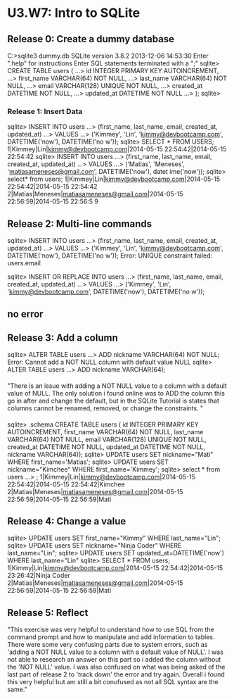 # U3.W7: Intro to SQLite

## Release 0: Create a dummy database

C:\>sqlite3 dummy.db
SQLite version 3.8.2 2013-12-06 14:53:30
Enter ".help" for instructions
Enter SQL statements terminated with a ";"
sqlite> CREATE TABLE users (
   ...>   id INTEGER PRIMARY KEY AUTOINCREMENT,
   ...>   first_name VARCHAR(64) NOT NULL,
   ...>   last_name  VARCHAR(64) NOT NULL,
   ...>   email VARCHAR(128) UNIQUE NOT NULL,
   ...>   created_at DATETIME NOT NULL,
   ...>   updated_at DATETIME NOT NULL
   ...> );
sqlite>

### Release 1: Insert Data

sqlite> INSERT INTO users
   ...> (first_name, last_name, email, created_at, updated_at)
   ...> VALUES
   ...> ('Kimmey', 'Lin', 'kimmy@devbootcamp.com', DATETIME('now'), DATETIME('no
w'));
sqlite> SELECT * FROM USERS;
1|Kimmey|Lin|kimmy@devbootcamp.com|2014-05-15 22:54:42|2014-05-15 22:54:42
sqlite> INSERT INTO users
   ...> (first_name, last_name, email, created_at, updated_at)
   ...> VALUES
   ...> ('Matias', 'Meneses', 'matiasameneses@gmail.com', DATETIME('now'), datet
ime('now'));
sqlite> select* from users;
1|Kimmey|Lin|kimmy@devbootcamp.com|2014-05-15 22:54:42|2014-05-15 22:54:42
2|Matias|Meneses|matiasameneses@gmail.com|2014-05-15 22:56:59|2014-05-15 22:56:5
9

## Release 2: Multi-line commands

sqlite> INSERT INTO users
   ...> (first_name, last_name, email, created_at, updated_at)
   ...> VALUES
   ...> ('Kimmey', 'Lin', 'kimmy@devbootcamp.com', DATETIME('now'), DATETIME('no
w'));
Error: UNIQUE constraint failed: users.email

sqlite> INSERT OR REPLACE INTO users
   ...> (first_name, last_name, email, created_at, updated_at)
   ...> VALUES
   ...> ('Kimmey', 'Lin', 'kimmy@devbootcamp.com', DATETIME('now'), DATETIME('no
w'));
## no error ##

## Release 3: Add a column

sqlite> ALTER TABLE users
   ...> ADD nickname VARCHAR(64) NOT NULL;
Error: Cannot add a NOT NULL column with default value NULL
sqlite> ALTER TABLE users
   ...> ADD nickname VARCHAR(64);

#### 
"There is an issue with adding a NOT NULL value to a column with a default value 
of NULL. The only solution i found online was to ADD the column this go in after 
and change the default, but in the SQLite Tutorial is states that columns cannot be 
renamed, removed, or change the constraints. "
####

sqlite> .schema
CREATE TABLE users (
  id INTEGER PRIMARY KEY AUTOINCREMENT,
  first_name VARCHAR(64) NOT NULL,
  last_name  VARCHAR(64) NOT NULL,
  email VARCHAR(128) UNIQUE NOT NULL,
  created_at DATETIME NOT NULL,
  updated_at DATETIME NOT NULL,
  nickname VARCHAR(64));
sqlite> UPDATE users SET nickname="Mati" WHERE first_name='Matias';
sqlite> UPDATE users SET nickname="Kimchee" WHERE first_name='Kimmey';
sqlite> select * from users
   ...> ;
1|Kimmey|Lin|kimmy@devbootcamp.com|2014-05-15 22:54:42|2014-05-15 22:54:42|Kimchee
2|Matias|Meneses|matiasameneses@gmail.com|2014-05-15 22:56:59|2014-05-15 22:56:59|Mati

## Release 4: Change a value

sqlite> UPDATE users SET first_name="Kimmy" WHERE last_name="Lin";
sqlite> UPDATE users SET nickname="Ninja Coder" WHERE last_name="Lin";
sqlite> UPDATE users SET updated_at=DATETIME('now') WHERE last_name="Lin"
sqlite> SELECT * FROM users;
1|Kimmy|Lin|kimmy@devbootcamp.com|2014-05-15 22:54:42|2014-05-15 23:26:42|Ninja Coder
2|Matias|Meneses|matiasameneses@gmail.com|2014-05-15 22:56:59|2014-05-15 22:56:59|Mati

## Release 5: Reflect
"This exercise was very helpful to understand how to use SQL from the command prompt and 
how to manipulate and add information to tables. There were some very confusing parts due
to system errors, such as 'adding a NOT NULL value to a column with a default value 
of NULL'. I was not able to research an answer on this part so i added the column without
the 'NOT NULL' value. I was also confused on what was being asked of the last part of 
release 2 to 'track down' the error and try again. Overall i found this very helpful but 
am still a bit conufused as not all SQL syntax are the same."
